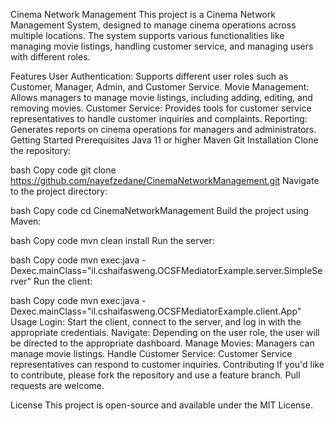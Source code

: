 Cinema Network Management
This project is a Cinema Network Management System, designed to manage cinema operations across multiple locations. The system supports various functionalities like managing movie listings, handling customer service, and managing users with different roles.

Features
User Authentication: Supports different user roles such as Customer, Manager, Admin, and Customer Service.
Movie Management: Allows managers to manage movie listings, including adding, editing, and removing movies.
Customer Service: Provides tools for customer service representatives to handle customer inquiries and complaints.
Reporting: Generates reports on cinema operations for managers and administrators.
Getting Started
Prerequisites
Java 11 or higher
Maven
Git
Installation
Clone the repository:

bash
Copy code
git clone https://github.com/nayefzedane/CinemaNetworkManagement.git
Navigate to the project directory:

bash
Copy code
cd CinemaNetworkManagement
Build the project using Maven:

bash
Copy code
mvn clean install
Run the server:

bash
Copy code
mvn exec:java -Dexec.mainClass="il.cshaifasweng.OCSFMediatorExample.server.SimpleServer"
Run the client:

bash
Copy code
mvn exec:java -Dexec.mainClass="il.cshaifasweng.OCSFMediatorExample.client.App"
Usage
Login: Start the client, connect to the server, and log in with the appropriate credentials.
Navigate: Depending on the user role, the user will be directed to the appropriate dashboard.
Manage Movies: Managers can manage movie listings.
Handle Customer Service: Customer Service representatives can respond to customer inquiries.
Contributing
If you'd like to contribute, please fork the repository and use a feature branch. Pull requests are welcome.

License
This project is open-source and available under the MIT License.
